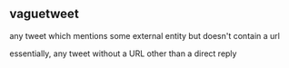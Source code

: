 ---
---

## vaguetweet

any tweet which mentions some external entity but doesn't contain a url

essentially, any tweet without a URL other than a direct reply
